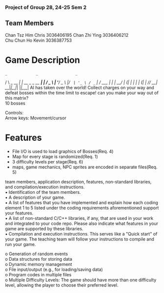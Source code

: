 ### Project of Group 28, 24-25 Sem 2 

## Team Members
  Chan Tsz Him Chris  3036406195
  Chan Zhi Ying  3036406212  
  Chu Chun Ho Kevin  3036387753  

# Game Description
    _             _                 _ 
   / \   _ __ ___| | __ _ _ __   __| |
  / _ \ | '__/ _ \ |/ _` | '_ \ / _` |
 / ___ \| | |  __/ | (_| | | | | (_| |
/_/   \_\_|  \___|_|\__,_|_| |_|\__,_|
  AI has taken over the world! Collect charges on your way and defeat bosses within the time limit to escape! can you make your way out of this matrix?  
  10 bosses  
    
  Controls:  
  Arrow keys: Movement/cursor

# Features  
  - File I/O is used to load graphics of Bosses(Req. 4)
  - Map for every stage is randomized(Req. 1)
  - 3 difficulty levels per stage(Req. 6)
  - maps, game mechanics, NPC sprites are encoded in separate files(Req. 5)
  
  
  
  
  
team members, application description, features, non-standard libraries, and compilation/execution instructions.  
▪ Identification of the team members.  
▪ A description of your game.   
▪ A list of features that you have implemented and explain how each coding element 1 to 5 listed under the coding requirements aforementioned support your features.   
▪ A list of non-standard C/C++ libraries, if any, that are used in your work and integrated to your code repo. Please also indicate what features in your game are supported by these libraries.   
▪ Compilation and execution instructions. This serves like a "Quick start" of your game. The teaching team will follow your instructions to compile and run your game.   

o Generation of random events   
o Data structures for storing data   
o Dynamic memory management   
o File input/output (e.g., for loading/saving data)   
o Program codes in multiple files   
o Multiple Difficulty Levels: The game should have more than one difficulty level, allowing the player to choose their preferred level.  
